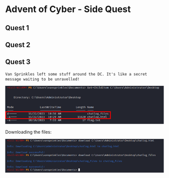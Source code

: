 # Advent of Cyber - Side Quest

## Quest 1


## Quest 2


## Quest 3

```
Van Sprinkles left some stuff around the DC. It's like a secret message waiting to be unravelled!
```

![Advent of Cyber 2023 Side Quest 3 - Suspicious Files](/images/aoc2023sc3_suspicious_files.png)


Downloading the files:

![Advent of Cyber 2023 Side Quest 3 - Download](/images/aoc2023sc3_download.png)